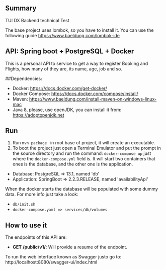 ## Summary

TUI DX Backend technical Test

The base project uses lombok, so you have to install it. You can use the following guide https://www.baeldung.com/lombok-ide

## API: Spring boot + PostgreSQL + Docker

This is a personal API to service to get a way to register Booking and Flights, how many of they are, its name, age, job and so.

##Dependencies:
- Docker: https://docs.docker.com/get-docker/
- Docker Compose: https://docs.docker.com/compose/install/
- Maven: https://www.baeldung.com/install-maven-on-windows-linux-mac
- Java 8, please, use openJDK, you can install it from: https://adoptopenjdk.net

## Run
1. Run ```mvn package ``` in root base of project, it will create an executable.
2. To boot the project just open a Terminal Emulator and put the prompt in the source directory and run the command: ```docker-compose up``` just where the ```docker-compose.yml``` field is.
It will start two containers that ones is the database, and the other one is the application.
- Database: PostgreSQL => 13.1, named 'db' 
- Application: SpringBoot => 2.2.3.RELEASE, named 'availabilityApi'

When the docker starts the database will be populated with some dummy data. 
For more info just take a look:
- ```db/init.sh```
- ```docker-compose.yaml => services/db/volumes```

## How to use it
The endpoints of this API are:
- **GET /public/v1/**:  Will provide a resume of the endpoint.

To run the web interface known as Swagger justo go to: http://localhost:8080/swagger-ui/index.html